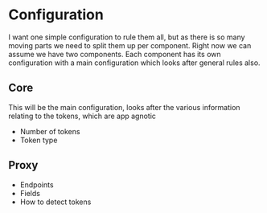 # Configuration
I want one simple configuration to rule them all, but as there is so many moving parts we need to split them up per component. Right now we can assume we have two components. Each component has its own configuration with a main configuration which looks after general rules also.

## Core
This will be the main configuration, looks after the various information relating to the tokens, which are app agnotic
- Number of tokens
- Token type

## Proxy
- Endpoints
- Fields
- How to detect tokens





